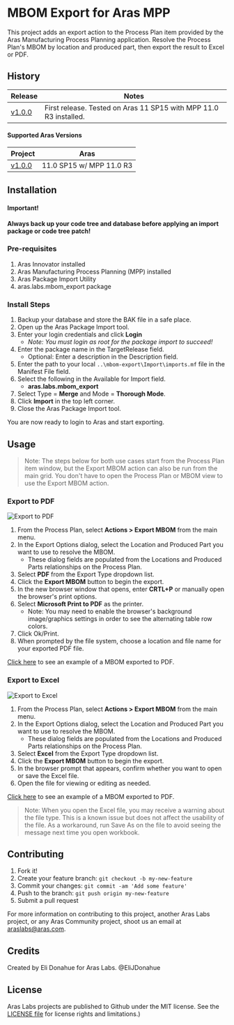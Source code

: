 # MBOM Export for Aras MPP 

This project adds an export action to the Process Plan item provided by the Aras Manufacturing Process Planning application. Resolve the Process Plan's MBOM by location and produced part, then export the result to Excel or PDF.

## History

Release | Notes
--------|--------
[v1.0.0](https://github.com/ArasLabs/mbom-export/releases/tag/v1.0.0) | First release. Tested on Aras 11 SP15 with MPP 11.0 R3 installed. 

#### Supported Aras Versions

Project | Aras
--------|------
[v1.0.0](https://github.com/ArasLabs/mbom-export/releases/tag/v1.0.0) | 11.0 SP15 w/ MPP 11.0 R3

## Installation

#### Important!
**Always back up your code tree and database before applying an import package or code tree patch!**

### Pre-requisites

1. Aras Innovator installed
2. Aras Manufacturing Process Planning (MPP) installed
3. Aras Package Import Utility
4. aras.labs.mbom_export package

### Install Steps

1. Backup your database and store the BAK file in a safe place.
2. Open up the Aras Package Import tool.
3. Enter your login credentials and click **Login**
    * _Note: You must login as root for the package import to succeed!_
4. Enter the package name in the TargetRelease field.
    * Optional: Enter a description in the Description field.
5. Enter the path to your local `..\mbom-export\Import\imports.mf` file in the Manifest File field.
6. Select the following in the Available for Import field.
    * **aras.labs.mbom_export**
7. Select Type = **Merge** and Mode = **Thorough Mode**.
8. Click **Import** in the top left corner.
9. Close the Aras Package Import tool.

You are now ready to login to Aras and start exporting.

## Usage

>Note: The steps below for both use cases start from the Process Plan item window, but the Export MBOM action can also be run from the main grid. You don't have to open the Process Plan or MBOM view to use the Export MBOM action.

### Export to PDF

![Export to PDF](./Screenshots/pdf.gif)

1. From the Process Plan, select **Actions > Export MBOM** from the main menu.
2. In the Export Options dialog, select the Location and Produced Part you want to use to resolve the MBOM. 
    * These dialog fields are populated from the Locations and Produced Parts relationships on the Process Plan.
3. Select **PDF** from the Export Type dropdown list.
4. Click the **Export MBOM** button to begin the export.
5. In the new browser window that opens, enter **CRTL+P** or manually open the browser's print options.
6. Select **Microsoft Print to PDF** as the printer.
    * Note: You may need to enable the browser's background image/graphics settings in order to see the alternating table row colors.
7. Click Ok/Print.
8. When prompted by the file system, choose a location and file name for your exported PDF file.

[Click here](./Examples/PP010_MBOM_Export.pdf) to see an example of a MBOM exported to PDF.

### Export to Excel

![Export to Excel](./Screenshots/excel.gif)

1. From the Process Plan, select **Actions > Export MBOM** from the main menu.
2. In the Export Options dialog, select the Location and Produced Part you want to use to resolve the MBOM. 
    * These dialog fields are populated from the Locations and Produced Parts relationships on the Process Plan.
3. Select **Excel** from the Export Type dropdown list.
4. Click the **Export MBOM** button to begin the export.
5. In the browser prompt that appears, confirm whether you want to open or save the Excel file.
6. Open the file for viewing or editing as needed.

[Click here](./Examples/PP010_MBOM_Export.xls) to see an example of a MBOM exported to PDF.

>Note: When you open the Excel file, you may receive a warning about the file type. This is a known issue but does not affect the usability of the file. As a workaround, run Save As on the file to avoid seeing the message next time you open workbook.

## Contributing

1. Fork it!
2. Create your feature branch: `git checkout -b my-new-feature`
3. Commit your changes: `git commit -am 'Add some feature'`
4. Push to the branch: `git push origin my-new-feature`
5. Submit a pull request

For more information on contributing to this project, another Aras Labs project, or any Aras Community project, shoot us an email at araslabs@aras.com.

## Credits

Created by Eli Donahue for Aras Labs. @EliJDonahue

## License

Aras Labs projects are published to Github under the MIT license. See the [LICENSE file](./LICENSE.md) for license rights and limitations.)